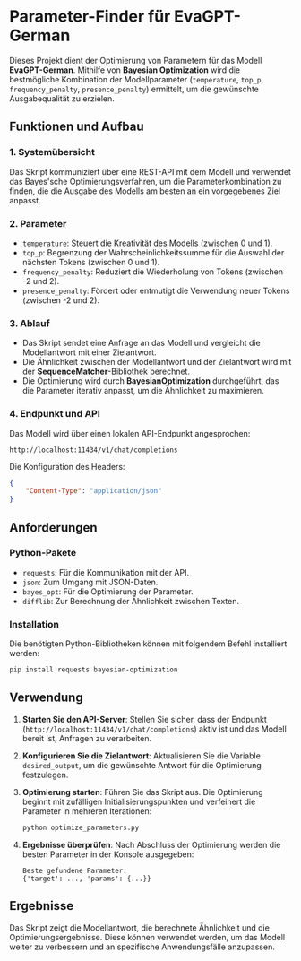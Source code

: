 # Parameter-Finder für EvaGPT-German

Dieses Projekt dient der Optimierung von Parametern für das Modell **EvaGPT-German**. Mithilfe von **Bayesian Optimization** wird die bestmögliche Kombination der Modellparameter (`temperature`, `top_p`, `frequency_penalty`, `presence_penalty`) ermittelt, um die gewünschte Ausgabequalität zu erzielen. 

## Funktionen und Aufbau

### 1. **Systemübersicht**
Das Skript kommuniziert über eine REST-API mit dem Modell und verwendet das Bayes'sche Optimierungsverfahren, um die Parameterkombination zu finden, die die Ausgabe des Modells am besten an ein vorgegebenes Ziel anpasst.

### 2. **Parameter**
- `temperature`: Steuert die Kreativität des Modells (zwischen 0 und 1).
- `top_p`: Begrenzung der Wahrscheinlichkeitssumme für die Auswahl der nächsten Tokens (zwischen 0 und 1).
- `frequency_penalty`: Reduziert die Wiederholung von Tokens (zwischen -2 und 2).
- `presence_penalty`: Fördert oder entmutigt die Verwendung neuer Tokens (zwischen -2 und 2).

### 3. **Ablauf**
- Das Skript sendet eine Anfrage an das Modell und vergleicht die Modellantwort mit einer Zielantwort.
- Die Ähnlichkeit zwischen der Modellantwort und der Zielantwort wird mit der **SequenceMatcher**-Bibliothek berechnet.
- Die Optimierung wird durch **BayesianOptimization** durchgeführt, das die Parameter iterativ anpasst, um die Ähnlichkeit zu maximieren.

### 4. **Endpunkt und API**
Das Modell wird über einen lokalen API-Endpunkt angesprochen:
```
http://localhost:11434/v1/chat/completions
```

Die Konfiguration des Headers:
```json
{
    "Content-Type": "application/json"
}
```

## Anforderungen

### Python-Pakete
- `requests`: Für die Kommunikation mit der API.
- `json`: Zum Umgang mit JSON-Daten.
- `bayes_opt`: Für die Optimierung der Parameter.
- `difflib`: Zur Berechnung der Ähnlichkeit zwischen Texten.

### Installation
Die benötigten Python-Bibliotheken können mit folgendem Befehl installiert werden:
```bash
pip install requests bayesian-optimization
```

## Verwendung

1. **Starten Sie den API-Server**:
   Stellen Sie sicher, dass der Endpunkt (`http://localhost:11434/v1/chat/completions`) aktiv ist und das Modell bereit ist, Anfragen zu verarbeiten.

2. **Konfigurieren Sie die Zielantwort**:
   Aktualisieren Sie die Variable `desired_output`, um die gewünschte Antwort für die Optimierung festzulegen.

3. **Optimierung starten**:
   Führen Sie das Skript aus. Die Optimierung beginnt mit zufälligen Initialisierungspunkten und verfeinert die Parameter in mehreren Iterationen:
   ```bash
   python optimize_parameters.py
   ```

4. **Ergebnisse überprüfen**:
   Nach Abschluss der Optimierung werden die besten Parameter in der Konsole ausgegeben:
   ```
   Beste gefundene Parameter:
   {'target': ..., 'params': {...}}
   ```

## Ergebnisse

Das Skript zeigt die Modellantwort, die berechnete Ähnlichkeit und die Optimierungsergebnisse. Diese können verwendet werden, um das Modell weiter zu verbessern und an spezifische Anwendungsfälle anzupassen.

